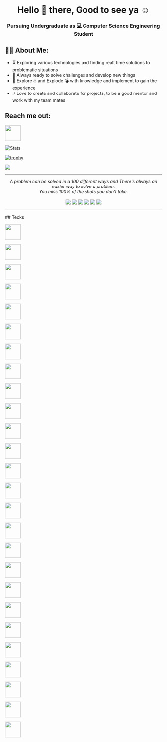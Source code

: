 <h1 align="center">Hello 👋 there, Good to see ya ☺  </h1>

<h3 align="center" > Pursuing Undergraduate as 💻 Computer Science Engineering Student</h3>

## 🕵️‍♂️ About Me:

- :hourglass_flowing_sand: Exploring various technologies and finding realt time solutions to problematic situations
- :rocket: Always ready to solve challenges and develop new things
- :dart: Explore :fire: and Explode :bomb: with knowledge and implement to gain the experience
- :zap: Love to create and collaborate for projects, to be a good mentor and work with my team mates 

## Reach me out:

<p align="left">  
<a href="#">
 <img  src="https://user-images.githubusercontent.com/25181517/117201156-9a724800-adec-11eb-9a9d-3cd0f67da4bc.png" width="50" height="50">  
 </a>
</p>



![Stats](https://github-readme-stats.vercel.app/api?username=manishgowdans2&show_icons=true&theme=radical)

[![trophy](https://github-profile-trophy.vercel.app/?username=manishgowdans2&theme=onedark)](https://github.com/ryo-ma/github-profile-trophy)

<img align="center" src="https://github-readme-stats.vercel.app/api/top-langs/?username=manishgowdans2&layout=compact&theme=radical" />


<hr>
<p align="center">
   <i>A problem can be solved in a 100 different ways and There's always an easier way to solve a problem.</i>
   <br>
   <i>You miss 100% of the shots you don't take.</i>
   <br>
<br>
<a target="_blank" href="https://thomasgeorgethomas.com/"><img src="https://img.shields.io/badge/-WEB-FF4088?style=for-the-badge&logo=Hugo&logoColor=white"></img></a>	
<a target="_blank" href="https://www.linkedin.com/in/thomasgeorgethomas"><img src="https://img.shields.io/badge/-LinkedIn-0077B5?style=for-the-badge&logo=Linkedin&logoColor=white"></img></a>
<a target="_blank" href="mailto:thomasgeorgethomas@gmail.com"><img src="https://img.shields.io/badge/-Gmail-D14836?style=for-the-badge&logo=Gmail&logoColor=white"></img></a>
<a target="_blank" href="https://public.tableau.com/app/profile/thomas.george.thomas"><img src="https://img.shields.io/badge/-Tableau-E97627?style=for-the-badge&logo=Tableau&logoColor=white"></img></a>
<a target="_blank" href="https://medium.com/@thomas-george-thomas"><img src="https://img.shields.io/badge/-Medium-12100E?style=for-the-badge&logo=Medium&logoColor=white"></img></a>
<a target="_blank" href="https://twitter.com/Thomas_George_T"><img src="https://img.shields.io/badge/-Twitter-1DA1F2?style=for-the-badge&logo=Twitter&logoColor=white"></img></a>

<br>
</p>


<hr>
## Tecks

<p align="left">  
<a href="#">
 <img  src="https://user-images.githubusercontent.com/25181517/117201156-9a724800-adec-11eb-9a9d-3cd0f67da4bc.png" width="50" height="50">  
 </a>
</p>

<p align="left">  
<a href="#">
 <img  src="https://user-images.githubusercontent.com/25181517/192106070-46255bcf-65e6-4c6b-a296-bf8d0d8fb2a7.png" width="50" height="50">  
 </a>
</p>

<p align="left">  
<a href="#">
 <img  src="https://user-images.githubusercontent.com/25181517/121405384-444d7300-c95d-11eb-959f-913020d3bf90.png" width="50" height="50">  
 </a>
</p>

<p align="left">  
<a href="#">
 <img  src="https://user-images.githubusercontent.com/25181517/183423507-c056a6f9-1ba8-4312-a350-19bcbc5a8697.png" width="50" height="50">  
 </a>
</p>

<p align="left">  
<a href="#">
 <img  src="https://user-images.githubusercontent.com/25181517/117269608-b7dcfb80-ae58-11eb-8e66-6cc8753553f0.png" width="50" height="50">  
 </a>
</p>

<p align="left">  
<a href="#">
 <img  src="https://user-images.githubusercontent.com/25181517/183896128-ec99105a-ec1a-4d85-b08b-1aa1620b2046.png" width="50" height="50">  
 </a>
</p>

<p align="left">  
<a href="#">
 <img  src="https://user-images.githubusercontent.com/25181517/182884177-d48a8579-2cd0-447a-b9a6-ffc7cb02560e.png" width="50" height="50">  
 </a>
</p>

<p align="left">  
<a href="#">
 <img  src="https://user-images.githubusercontent.com/25181517/223639822-2a01e63a-a7f9-4a39-8930-61431541bc06.png" width="50" height="50">  
 </a>
</p>

<p align="left">  
<a href="#">
 <img  src="https://user-images.githubusercontent.com/25181517/193427941-9437dbbe-376f-40dc-9573-0ef5c02a26a7.png" width="50" height="50">  
 </a>
</p>

<p align="left">  
<a href="#">
 <img  src="https://user-images.githubusercontent.com/25181517/186884153-99edc188-e4aa-4c84-91b0-e2df260ebc33.png" width="50" height="50">  
 </a>
</p>

<p align="left">  
<a href="#">
 <img  src="https://user-images.githubusercontent.com/25181517/186885787-4011a347-1f68-472c-bf8b-31ed1bb4f8ce.png" width="50" height="50">  
 </a>
</p>

<p align="left">  
<a href="#">
 <img  src="https://user-images.githubusercontent.com/25181517/192107858-fe19f043-c502-4009-8c47-476fc89718ad.png" width="50" height="50">  
 </a>
</p>

<p align="left">  
<a href="#">
 <img  src="https://user-images.githubusercontent.com/25181517/192108889-232b3431-a585-4b36-a62d-9078bd3641d9.png" width="50" height="50">  
 </a>
</p>

<p align="left">  
<a href="#">
 <img  src="https://user-images.githubusercontent.com/25181517/192108890-200809d1-439c-4e23-90d3-b090cf9a4eea.png" width="50" height="50">  
 </a>
</p>

<p align="left">  
<a href="#">
 <img  src="https://user-images.githubusercontent.com/25181517/192108895-20dc3343-43e3-4a54-a90e-13a4abbc57b9.png" width="50" height="50">  
 </a>
</p>

<p align="left">  
<a href="#">
 <img  src="https://user-images.githubusercontent.com/25181517/192108891-d86b6220-e232-423a-bf5f-90903e6887c3.png" width="50" height="50">  
 </a>
</p>

<p align="left">  
<a href="#">
 <img  src="https://user-images.githubusercontent.com/25181517/192109061-e138ca71-337c-4019-8d42-4792fdaa7128.png" width="50" height="50">  
 </a>
</p>

<p align="left">  
<a href="#">
 <img  src="https://user-images.githubusercontent.com/25181517/183914128-3fc88b4a-4ac1-40e6-9443-9a30182379b7.png" width="50" height="50">  
 </a>
</p>

<p align="left">  
<a href="#">
 <img  src="https://user-images.githubusercontent.com/25181517/183568594-85e280a7-0d7e-4d1a-9028-c8c2209e073c.png" width="50" height="50">  
 </a>
</p>

<p align="left">  
<a href="#">
 <img  src="https://user-images.githubusercontent.com/25181517/121401671-49102800-c959-11eb-9f6f-74d49a5e1774.png" width="50" height="50">  
 </a>
</p>

<p align="left">  
<a href="#">
 <img  src="https://user-images.githubusercontent.com/25181517/183049794-a3dfaddd-22ee-4ffe-b0b4-549ccd4879f9.png" width="50" height="50">  
 </a>
</p>

<p align="left">  
<a href="#">
 <img  src="https://img.shields.io/badge/TensorFlow-FF6F00?style=for-the-badge&logo=tensorflow&logoColor=white" width="50" height="50">  
 </a>
</p>

<p align="left">  
<a href="#">
 <img  src="https://img.shields.io/badge/Keras-FF0000?style=for-the-badge&logo=keras&logoColor=white" width="50" height="50">  
 </a>
</p>

<p align="left">  
<a href="#">
 <img  src="https://img.shields.io/badge/Gmail-D14836?style=for-the-badge&logo=gmail&logoColor=white" width="50" height="50">  
 </a>
</p>

<p align="left">  
<a href="#">
 <img  src="https://img.shields.io/badge/Ethereum-3C3C3D?style=for-the-badge&logo=Ethereum&logoColor=white" width="50" height="50">  
 </a>
</p>

<p align="left">  
<a href="#">
 <img  src="https://img.shields.io/badge/Ethereum-3C3C3D?style=for-the-badge&logo=Ethereum&logoColor=white" width="50" height="50">  
 </a>
</p>


  
